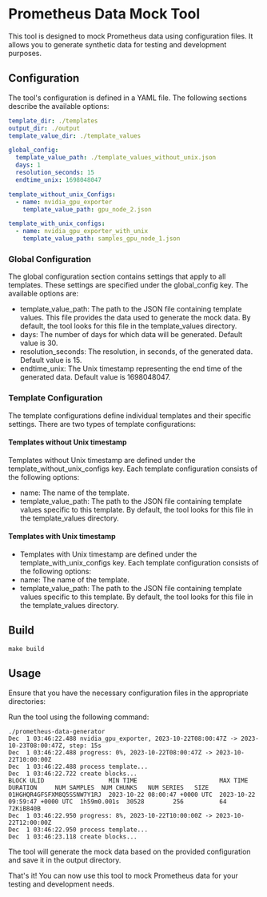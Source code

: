 # Prometheus Data Mock Tool
This tool is designed to mock Prometheus data using configuration files. It allows you to generate synthetic data for testing and development purposes.

## Configuration
The tool's configuration is defined in a YAML file. The following sections describe the available options:

``` yaml
template_dir: ./templates
output_dir: ./output
template_value_dir: ./template_values

global_config:
  template_value_path: ./template_values_without_unix.json
  days: 1
  resolution_seconds: 15
  endtime_unix: 1698048047

template_without_unix_Configs:
  - name: nvidia_gpu_exporter
    template_value_path: gpu_node_2.json

template_with_unix_configs:
  - name: nvidia_gpu_exporter_with_unix
    template_value_path: samples_gpu_node_1.json
```

### Global Configuration
The global configuration section contains settings that apply to all templates. These settings are specified under the global_config key. The available options are:

* template_value_path: The path to the JSON file containing template values. This file provides the data used to generate the mock data. By default, the tool looks for this file in the template_values directory.
* days: The number of days for which data will be generated. Default value is 30.
* resolution_seconds: The resolution, in seconds, of the generated data. Default value is 15.
* endtime_unix: The Unix timestamp representing the end time of the generated data. Default value is 1698048047.

### Template Configuration
The template configurations define individual templates and their specific settings. There are two types of template configurations:

#### Templates without Unix timestamp
Templates without Unix timestamp are defined under the template_without_unix_configs key. Each template configuration consists of the following options:

* name: The name of the template.
* template_value_path: The path to the JSON file containing template values specific to this template. By default, the tool looks for this file in the template_values directory.

#### Templates with Unix timestamp
* Templates with Unix timestamp are defined under the template_with_unix_configs key. Each template configuration consists of the following options:
* name: The name of the template.
* template_value_path: The path to the JSON file containing template values specific to this template. By default, the tool looks for this file in the template_values directory.

## Build

``` shell
make build
```

## Usage
Ensure that you have the necessary configuration files in the appropriate directories:

Run the tool using the following command:

``` shell
./prometheus-data-generator 
Dec  1 03:46:22.488 nvidia_gpu_exporter, 2023-10-22T08:00:47Z -> 2023-10-23T08:00:47Z, step: 15s
Dec  1 03:46:22.488 progress: 0%, 2023-10-22T08:00:47Z -> 2023-10-22T10:00:00Z
Dec  1 03:46:22.488 process template...
Dec  1 03:46:22.722 create blocks...
BLOCK ULID                  MIN TIME                       MAX TIME                       DURATION     NUM SAMPLES  NUM CHUNKS   NUM SERIES   SIZE
01HGHQR4GFSFXM8Q5SSNW7Y1RJ  2023-10-22 08:00:47 +0000 UTC  2023-10-22 09:59:47 +0000 UTC  1h59m0.001s  30528        256          64           72KiB840B
Dec  1 03:46:22.950 progress: 8%, 2023-10-22T10:00:00Z -> 2023-10-22T12:00:00Z
Dec  1 03:46:22.950 process template...
Dec  1 03:46:23.118 create blocks...
```

The tool will generate the mock data based on the provided configuration and save it in the output directory.

That's it! You can now use this tool to mock Prometheus data for your testing and development needs.